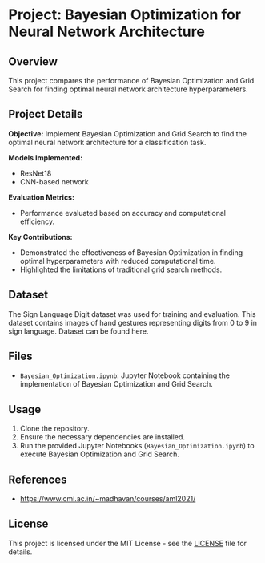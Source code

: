 # Project: Bayesian Optimization for Neural Network Architecture

## Overview

This project compares the performance of Bayesian Optimization and Grid Search for finding optimal neural network architecture hyperparameters.

## Project Details

**Objective:** Implement Bayesian Optimization and Grid Search to find the optimal neural network architecture for a classification task.

**Models Implemented:**
- ResNet18
- CNN-based network

**Evaluation Metrics:**
- Performance evaluated based on accuracy and computational efficiency.

**Key Contributions:**
- Demonstrated the effectiveness of Bayesian Optimization in finding optimal hyperparameters with reduced computational time.
- Highlighted the limitations of traditional grid search methods.

## Dataset

The Sign Language Digit dataset was used for training and evaluation. This dataset contains images of hand gestures representing digits from 0 to 9 in sign language. Dataset can be found here.

## Files

- `Bayesian_Optimization.ipynb`: Jupyter Notebook containing the implementation of Bayesian Optimization and Grid Search.

## Usage

1. Clone the repository.
2. Ensure the necessary dependencies are installed.
3. Run the provided Jupyter Notebooks (`Bayesian_Optimization.ipynb`) to execute Bayesian Optimization and Grid Search.

## References

- https://www.cmi.ac.in/~madhavan/courses/aml2021/

## License

This project is licensed under the MIT License - see the [LICENSE](LICENSE) file for details.
